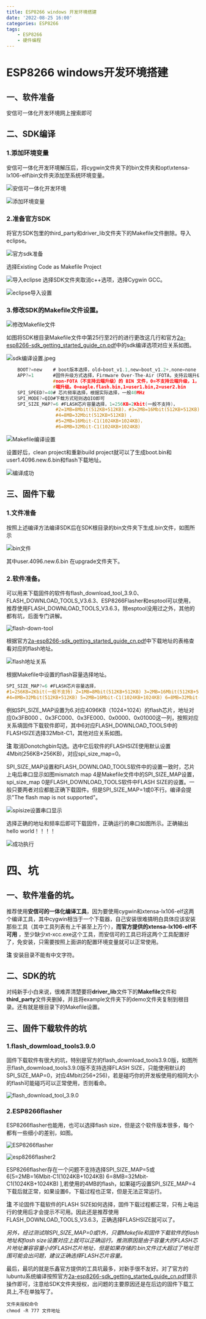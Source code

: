 ```yaml
---
title: ESP8266 windows 开发环境搭建
date: '2022-08-25 16:00'
categories: ESP8266
tags:
    - ESP8266
    - 硬件编程
---
```

# ESP8266 windows开发环境搭建

## 一、软件准备

安信可一体化开发环境网上搜索即可

## 二、SDK编译

### 1.添加环境变量

安信可一体化开发环境解压后，将cygwin文件夹下的bin文件夹和opt\xtensa-lx106-elf\bin文件夹添加至系统环境变量。

<!--![安信可一体化开发环境](%E5%AE%89%E4%BF%A1%E5%8F%AF%E4%B8%80%E4%BD%93%E5%8C%96%E5%BC%80%E5%8F%91%E7%8E%AF%E5%A2%83.jpg)-->
![安信可一体化开发环境](http://ezblog.gnway.cc/i/2022/08/25/63073e67bc3eb.jpeg)

<!--![添加环境变量](%E6%B7%BB%E5%8A%A0%E7%8E%AF%E5%A2%83%E5%8F%98%E9%87%8F.jpg)-->
![添加环境变量](http://ezblog.gnway.cc/i/2022/08/25/63073e8773b4b.jpeg)
### 2.准备官方SDK

将官方SDK包里的third_party和driver_lib文件夹下的Makefile文件删除。导入eclipse。

<!--![官方sdk准备](%E5%AE%98%E6%96%B9sdk%E5%87%86%E5%A4%87.jpg)-->
![官方sdk准备](http://ezblog.gnway.cc/i/2022/08/25/63073ea761e84.jpeg)

选择Existing Code as Makefile Project

<!--![导入eclipse](%E5%AF%BC%E5%85%A5eclipse.jpg)-->
![导入eclipse](http://ezblog.gnway.cc/i/2022/08/25/63073ef1b7ff8.jpeg)
选择SDK文件夹取消c++选项，选择Cygwin GCC。

<!--![eclipse导入设置](eclipse%E5%AF%BC%E5%85%A5%E8%AE%BE%E7%BD%AE.jpg)-->
![eclipse导入设置](http://ezblog.gnway.cc/i/2022/08/25/63074767a3221.jpeg)
### 3.修改SDK的Makefile文件设置。

<!--![修改Makefile文件](%E4%BF%AE%E6%94%B9Makefile%E6%96%87%E4%BB%B6.jpg)-->
![修改Makefile文件](http://ezblog.gnway.cc/i/2022/08/25/63073f1595e99.jpeg)

如图将SDK根目录Makefile文件中第25行至2行的进行更改这几行和官方[2a-esp8266-sdk_getting_started_guide_cn.pdf](https://www.espressif.com/sites/default/files/documentation/2a-esp8266-sdk_getting_started_guide_cn.pdf)中的sdk编译选项对应关系如图。

<!--![sdk编译设置](sdk%E7%BC%96%E8%AF%91%E8%AE%BE%E7%BD%AE.jpg)-->
![sdk编译设置.jpeg](http://ezblog.gnway.cc/i/2022/08/25/63073f452b386.jpeg)

```c
    BOOT?=new    # boot版本选择，old=boot_v1.1,new=boot_v1.2+,none=none
    APP?=1       #固件升级方式选择，Firmware Over-The-Air（FOTA，⽀持云端升级）和   
                 #non-FOTA（不⽀持云端升级）的 BIN ⽂件，0=不支持云端升级，1，2=支持云
                 #端升级。0=eagle.flash.bin,1=user1.bin,2=user2.bin
	SPI_SPEED?=40# 芯片频率选择，根据实际选择，一般40MHz
	SPI_MODE?=QIO#下载方式短则选QIO即可
	SPI_SIZE_MAP?=6 #FLASH芯片容量选择，1=256KB=2Kbit(一般不支持)，
	              #2=1MB=8Mbit(512KB+512KB)，#3=2MB=16Mbit(512KB+512KB)，
                  #4=8MB=32Mbit(512KB+512KB) ，
                  #5=2MB=16Mbit-C1(1024KB+1024KB)，
                  #6=8MB=32Mbit-C1(1024KB+1024KB) 
```

<!--![Makefile编译设置](Makefile%E7%BC%96%E8%AF%91%E8%AE%BE%E7%BD%AE.jpg)-->
![Makefile编译设置](http://ezblog.gnway.cc/i/2022/08/25/63073f63a7aca.jpeg)

设置好后，clean project和重新build project就可以了生成boot.bin和user1.4096.new.6.bin和flash下载地址。

<!--![编译成功](%E7%BC%96%E8%AF%91%E6%88%90%E5%8A%9F.jpg)-->
![编译成功](http://ezblog.gnway.cc/i/2022/08/25/63073f8fe4748.jpeg)

## 三、固件下载

### 1.文件准备

按照上述编译方法编译SDK后在SDK根目录的bin文件夹下生成.bin文件，如图所示

<!--![bin文件](.bin%E6%96%87%E4%BB%B6.jpg)-->
![bin文件](http://ezblog.gnway.cc/i/2022/08/25/6307482908f2e.jpeg)

其中user.4096.new.6.bin 在upgrade文件夹下。

### 2.软件准备。

可以用来下载固件的软件有flash_download_tool_3.9.0、FLASH_DOWNLOAD_TOOLS_V3.6.3、ESP8266Flasher和esptool可以使用，推荐使用FLASH_DOWNLOAD_TOOLS_V3.6.3，除esptool没用过之外，其他的都有坑，后面专门讲解。

<!--![flash-down-tool](flash-down-tool.jpg)-->
![flash-down-tool](http://ezblog.gnway.cc/i/2022/08/25/63073fe40144a.jpeg)

根据官方[2a-esp8266-sdk_getting_started_guide_cn.pdf](https://www.espressif.com/sites/default/files/documentation/2a-esp8266-sdk_getting_started_guide_cn.pdf)中下载地址的表格查看对应的flash地址。

<!--![flash地址关系](flash%E5%9C%B0%E5%9D%80%E5%85%B3%E7%B3%BB.jpg)-->
![flash地址关系](http://ezblog.gnway.cc/i/2022/08/25/6307402b66984.jpeg)

根据Makefile中设置的flash容量选择地址。

``` c
SPI_SIZE_MAP?=6 #FLASH芯片容量选择，
#1=256KB=2Kbit(一般不支持) 2=1MB=8Mbit(512KB+512KB) 3=2MB=16Mbit(512KB+512KB)，
#4=8MB=32Mbit(512KB+512KB) 5=2MB=16Mbit-C1(1024KB+1024KB) 6=8MB=32Mbit-C1(1024KB+1024KB) 
```

例如SPI_SIZE_MAP设置为6.对应4096KB（1024+1024）的flash芯片，地址对应0x3FB000 、0x3FC000、0x3FE000、0x0000、0x01000这一列，按照对应关系填固件下载软件即可，其中6对应FLASH_DOWNLOAD_TOOLS中的FLASHSIZE选择32Mbit-C1，其他对应关系如图。

**注** 取消Donotchgbin勾选。选中它后软件的FLASHSIZE使用默认设置4Mbit(256KB+256KB)，对应spi_size_map=0。

SPI_SIZE_MAP设置和FLASH_DOWNLOAD_TOOLS软件中的设置一致时，芯片上电后串口显示如图mismatch map 4是Makefile文件中的SPI_SIZE_MAP设置，spi_size_map 0是FLASH_DOWNLOAD_TOOLS软件中FLASH SIZE的设置。一般只要两者对应都能正确下载固件。但是SPI_SIZE_MAP=1或0不行。编译会提示"The flash map is not supported"。

<!--![spisize设置串口显示](spisize%E8%AE%BE%E7%BD%AE%E4%B8%B2%E5%8F%A3%E6%98%BE%E7%A4%BA.jpg)-->
![spisize设置串口显示](http://ezblog.gnway.cc/i/2022/08/25/6307405fd1937.jpeg)

选择正确的地址和频率后即可下载固件，正确运行的串口如图所示。正确输出hello world！！！！

<!--![成功执行](%E6%88%90%E5%8A%9F%E6%89%A7%E8%A1%8C.jpg)-->
![成功执行](http://ezblog.gnway.cc/i/2022/08/25/63074081e1508.jpeg)

# **四、坑** 

## 一、软件准备的坑。

​		推荐使用**安信可的一体化编译工具**，因为要使用cygwin和xtensa-lx106-elf这两个编译工具，其中cygwin相当于一个下载器，自己安装很难搞明白具体应该安装那些工具（其中工具列表有上千甚至上万个），**而官方提供的xtensa-lx106-elf不可用** ，至少缺少xt-xcc.exe这个工具，而安信可的工具已将这两个工具配置好了，免安装，只需要按照上面讲的配置环境变量就可以正常使用。

**注** 安装目录不能有中文字符。 

## 二、SDK的坑

​		对纯新手小白来说，很难弄清楚要将**driver_lib**文件下的**Makefile**文件和**third_party**文件夹删掉，并且将example文件夹下的demo文件夹复制到根目录。还有就是根目录下的Makefile设置。

## 三、固件下载软件的坑

### 1.flash_dowmload_tools3.9.0

固件下载软件有很大的坑，特别是官方的flash_dowmload_tools3.9.0版，如图所示flash_dowmload_tools3.9.0版不支持选择FLASH SIZE，只能使用默认的SPI_SIZE_MAP=0，对应4Mbit(256+256)，若是碰巧你的开发板使用的相同大小的flash可能碰巧可以正常使用，否则看命。

<!--![flash_download_tool_3.9.0](flash_download_tool_3.9.0.jpg)-->
![flash_download_tool_3.9.0](http://ezblog.gnway.cc/i/2022/08/25/630740ba558c3.jpeg)

### 2.ESP8266flasher

ESP8266flasher也能用，也可以选择flash size，但是这个软件版本很多，每个都有一些细小的差别，如图。

<!--![ESP8266flasher](ESP8266flasher.jpg)-->
![ESP8266flasher](http://ezblog.gnway.cc/i/2022/08/25/630740e6dbf3b.jpeg)

<!--![esp8266flasher2](esp8266flasher2.jpg)-->
![esp8266flasher2](http://ezblog.gnway.cc/i/2022/08/25/63074107ea2b8.jpeg)

ESP8266flasher存在一个问题不支持选择SPI_SIZE_MAP=5或6[5=2MB=16Mbit-C1(1024KB+1024KB) 6=8MB=32Mbit-C1(1024KB+1024KB) ],若使用的4MB的flash，如果碰巧设置SPI_SIZE_MAP=4下载后就正常，如果设置6，下载过程也正常，但是无法正常运行。

**注** 不论固件下载软件的FLASH SIZE如何选择，固件下载过程都正常，只有上电运行的使用后才会提示不可用。因此还是推荐使用FLASH_DOWNLOAD_TOOLS_V3.6.3，正确选择FLASHSIZE就可以了。

*另外，经过测试除SPI_SIZE_MAP=0或1外，只要Makefile和固件下载软件的flash地址和flash size设置对应上就可以正确运行。推测原因是由于容量大的FLASH芯片地址兼容容量小的FLASH芯片地址，但是如果存储的.bin文件过大超过了地址范围可能会出问题，建议正确选择FLASH芯片容量。*

最后，最坑的就是乐鑫官方提供的工具坑最多，对新手很不友好。对了官方的lubuntu系统编译按照官方[2a-esp8266-sdk_getting_started_guide_cn.pdf](https://www.espressif.com/sites/default/files/documentation/2a-esp8266-sdk_getting_started_guide_cn.pdf)提示操作即可，注意给SDK文件夹授权，出问题的主要原因还是在后边的固件下载工具上,不在单独写了。

``` linux
文件夹授权命令
chmod -R 777 文件地址
```

